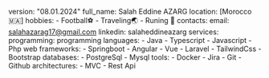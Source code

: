 version: "08.01.2024"
full_name: Salah Eddine AZARG
location: [Morocco🇲🇦]
hobbies:
    - Football⚽
    - Traveling🌏
    - Runing 🏃
contacts:
    email: salahazarag17@gmail.com
    linkedin: salaheddineazarg
services:
    programming:
        programming languages:
            - Java
            - Typescript
            - Javascript
            - Php
        web frameworks:
            - Springboot
            - Angular
            - Vue
            - Laravel
            - TailwindCss
            - Bootstrap
        databases:
            - PostgreSql
            - Mysql
        tools:
            - Docker
            - Jira
            - Git
            - Github
        architectures:
            - MVC
            - Rest Api
